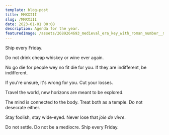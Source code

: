 ```yaml
---
template: blog-post
title: MMXXIII
slug: /MMXXIII
date: 2023-01-01 00:08
description: Agenda for the year.
featuredImage: /assets/2689264693_medieval_era_key_with_roman_number__mmxxiii__engraved_all_over_it__hyper_realism__4k.png
---
```

Ship every Friday.

Do not drink cheap whiskey or wine ever again.

No go die for people wey no fit die for you. If they are indifferent, be indifferent.

If you're unsure, it's wrong for you. Cut your losses. 

Travel the world, new horizons are meant to be explored.

The mind is connected to the body. Treat both as a temple. Do not desecrate either.

Stay foolish, stay wide-eyed. Never lose that *joie de vivre*.

Do not settle. Do not be a mediocre. Ship every Friday.